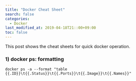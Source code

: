 ```yaml
---
title: "Docker Cheat Sheet"
search: false
categories:
  - Docker
last_modified_at: 2019-04-18T21::00+09:00
toc: false
---
```


This post shows the cheat sheets for quick docker operation.

### 1) docker ps: formatting
```console
docker ps -a --format "table {{.ID}}\t{{.Status}}\t{{.Ports}}\t{{.Image}}\t{{.Names}}"
```
